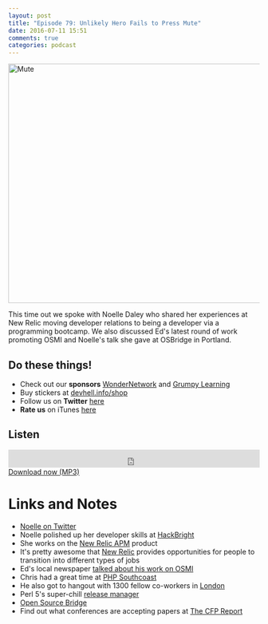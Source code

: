 ```yaml
---
layout: post
title: "Episode 79: Unlikely Hero Fails to Press Mute"
date: 2016-07-11 15:51
comments: true
categories: podcast
---
```


<a href="https://www.flickr.com/photos/adactio/2802074441/in/photolist-5gBn7i-5LGVv4-9xJZ9h-bd1xHr-qYY4AW-CAoPe-m7o3ta-48kfTa-5SeeSX-Ejr2H-48phJY-48kfWr-761wP3-48kfVr-48kg84-fgg9Su-6sYpPA-acDdsh-6wMtVG-UBnFB-48kfE4-6miLaL-7WT35E-drwWCj-8W11Av-2Hpw7y-6UVHua-5rsrfa-uhQ2My-poqzLv-bhUcPH-ocW5YU-5gFGFN-xFnSHZ-qrGLH2-ra6PFJ-qgXQTe-6WhpYB-3aPjK-bWPXCW-qftQqm-dvx4qL-mN1iRR-bXARY5-92thWG-bXANBY-bXACiw-ey6kqT-5UBxj6-duDjAX" title="Mute"><img src="https://c2.staticflickr.com/4/3217/2802074441_3b743e37b1_z.jpg" width="640" height="480" alt="Mute"></a>

This time out we spoke with Noelle Daley who shared her experiences at New Relic moving developer relations to being a developer via a programming bootcamp. We also discussed Ed's latest round of work promoting OSMI and Noelle's talk she gave at OSBridge in Portland.

## Do these things!

* Check out our **sponsors** [WonderNetwork](https://wondernetwork.com/) and [Grumpy Learning](https://grumpy-learning.com)
* Buy stickers at [devhell.info/shop](http://devhell.info/shop)
* Follow us on **Twitter** [here](https://twitter.com/dev_hell)
* **Rate us** on iTunes [here](http://itunes.apple.com/us/podcast/dev-hell/id489840699)

## Listen
<iframe frameborder='0' height='36px' scrolling='no' seamless src='https://simplecast.com/e/42006?style=dark' width='100%'></iframe>
<a href="http://audio.simplecast.com/42006.mp3" rel="enclosure">Download now (MP3)</a>


# Links and Notes

* [Noelle on Twitter](https://twitter.com/elnoelle)
* Noelle polished up her developer skills at [HackBright](https://hackbrightacademy.com)
* She works on the [New Relic APM](https://newrelic.com/application-monitoring) product
* It's pretty awesome that [New Relic](https://newrelic.com) provides opportunities for people to transition into different types of jobs
* Ed's local newspaper [talked about his work on OSMI](http://www.jconline.com/story/opinion/columnists/dave-bangert/2016/06/24/bangert-unlikely-hero-mental-health-tech-world/86169292/)
* Chris had a great time at [PHP Southcoast](http://2016.phpsouthcoast.co.uk)
* He also got to hangout with 1300 fellow co-workers in [London](https://mozillalondonallhands2016.sched.org/)
* Perl 5's super-chill [release manager](https://twitter.com/PerlSawyer)
* [Open Source Bridge](http://opensourcebridge.org/)
* Find out what conferences are accepting papers at [The CFP Report](https://thecfpreport.com)
